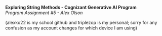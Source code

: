 **Exploring String Methods - Cognizant Generative AI Program** <br />
*Program Assignment #5 - Alex Olson* <br />

(alexko22 is my school github and triplezop is my personal; sorry for any confusion as my account changes for which device I am using) <br />
